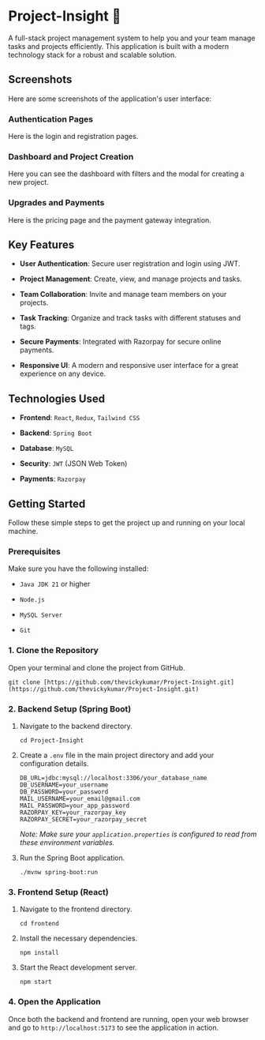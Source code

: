 # Project-Insight 👋

A full-stack project management system to help you and your team manage tasks and projects efficiently. This application is built with a modern technology stack for a robust and scalable solution.

## Screenshots

Here are some screenshots of the application's user interface:

### Authentication Pages

Here is the login and registration pages.

### Dashboard and Project Creation

Here you can see the dashboard with filters and the modal for creating a new project.

### Upgrades and Payments

Here is the pricing page and the payment gateway integration.

## Key Features

* **User Authentication**: Secure user registration and login using JWT.

* **Project Management**: Create, view, and manage projects and tasks.

* **Team Collaboration**: Invite and manage team members on your projects.

* **Task Tracking**: Organize and track tasks with different statuses and tags.

* **Secure Payments**: Integrated with Razorpay for secure online payments.

* **Responsive UI**: A modern and responsive user interface for a great experience on any device.

## Technologies Used

* **Frontend**: `React`, `Redux`, `Tailwind CSS`

* **Backend**: `Spring Boot`

* **Database**: `MySQL`

* **Security**: `JWT` (JSON Web Token)

* **Payments**: `Razorpay`

## Getting Started

Follow these simple steps to get the project up and running on your local machine.

### Prerequisites

Make sure you have the following installed:

* `Java JDK 21` or higher

* `Node.js`

* `MySQL Server`

* `Git`

### 1. Clone the Repository

Open your terminal and clone the project from GitHub.

```
git clone [https://github.com/thevickykumar/Project-Insight.git](https://github.com/thevickykumar/Project-Insight.git)

```

### 2. Backend Setup (Spring Boot)

1.  Navigate to the backend directory.

    ```
    cd Project-Insight
    
    ```

2.  Create a `.env` file in the main project directory and add your configuration details.

    ```
    DB_URL=jdbc:mysql://localhost:3306/your_database_name
    DB_USERNAME=your_username
    DB_PASSWORD=your_password
    MAIL_USERNAME=your_email@gmail.com
    MAIL_PASSWORD=your_app_password
    RAZORPAY_KEY=your_razorpay_key
    RAZORPAY_SECRET=your_razorpay_secret
    
    ```

    *Note: Make sure your `application.properties` is configured to read from these environment variables.*

3.  Run the Spring Boot application.

    ```
    ./mvnw spring-boot:run
    
    ```

### 3. Frontend Setup (React)

1.  Navigate to the frontend directory.

    ```
    cd frontend
    
    ```

2.  Install the necessary dependencies.

    ```
    npm install
    
    ```

3.  Start the React development server.

    ```
    npm start
    
    ```

### 4. Open the Application

Once both the backend and frontend are running, open your web browser and go to `http://localhost:5173` to see the application in action. 


